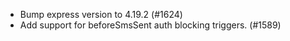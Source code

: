 - Bump express version to 4.19.2 (#1624)
- Add support for beforeSmsSent auth blocking triggers. (#1589)

